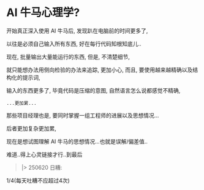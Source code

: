 # AI 牛马心理学?

开始真正深入使用 AI 牛马后, 发现趴在电脑前的时间更多了,

以往是必须自己输入所有东西, 好在每行代码知根知底儿..

现在, 批量输出大量能运行的东西, 但是, 不清楚细节,

就只能想办法用侧向检验的办法来追踪, 更加小心, 而且, 要使用越来越精确以及结构化的提示词,

输入的东西更多了, 毕竟代码是压缩的意图, 自然语言怎么说都感觉不精确, 

    ...更加累...

那些项目经理也是, 要同时掌握一组工程师的进展以及思想情况...

后者更加复杂更加累,

现在是想试图理解 AI 牛马的思想情况...也就是误解/偏差值..

难道..得上心灵链接才行..到最后

> |> 250620 日糟:

1/4(每天吐糟不应超过4次)
